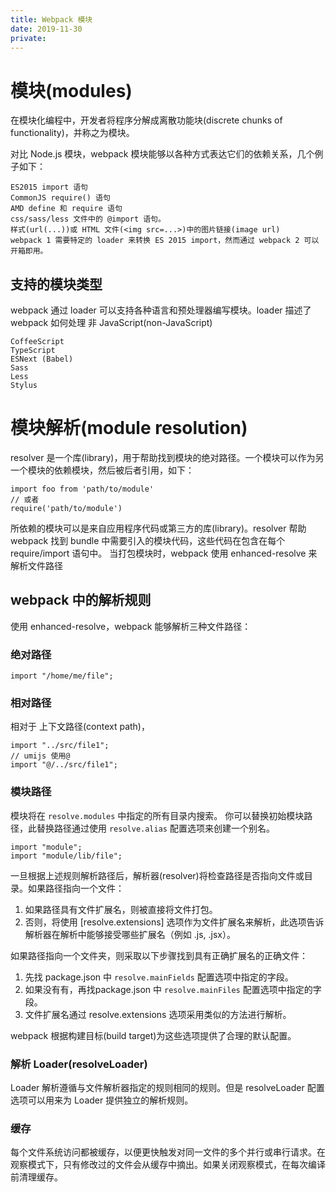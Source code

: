 ```yaml
---
title: Webpack 模块
date: 2019-11-30
private: 
---
```

# 模块(modules)
在模块化编程中，开发者将程序分解成离散功能块(discrete chunks of functionality)，并称之为模块。

对比 Node.js 模块，webpack 模块能够以各种方式表达它们的依赖关系，几个例子如下：

    ES2015 import 语句
    CommonJS require() 语句
    AMD define 和 require 语句
    css/sass/less 文件中的 @import 语句。
    样式(url(...))或 HTML 文件(<img src=...>)中的图片链接(image url)
    webpack 1 需要特定的 loader 来转换 ES 2015 import，然而通过 webpack 2 可以开箱即用。

## 支持的模块类型
webpack 通过 loader 可以支持各种语言和预处理器编写模块。loader 描述了 webpack 如何处理 非 JavaScript(non-JavaScript)

    CoffeeScript
    TypeScript
    ESNext (Babel)
    Sass
    Less
    Stylus

# 模块解析(module resolution)
resolver 是一个库(library)，用于帮助找到模块的绝对路径。一个模块可以作为另一个模块的依赖模块，然后被后者引用，如下：

    import foo from 'path/to/module'
    // 或者
    require('path/to/module')

所依赖的模块可以是来自应用程序代码或第三方的库(library)。resolver 帮助 webpack 找到 bundle 中需要引入的模块代码，这些代码在包含在每个 require/import 语句中。 当打包模块时，webpack 使用 enhanced-resolve 来解析文件路径

## webpack 中的解析规则
使用 enhanced-resolve，webpack 能够解析三种文件路径：

### 绝对路径
    import "/home/me/file";

### 相对路径
相对于 上下文路径(context path)，

    import "../src/file1";
    // umijs 使用@
    import "@/../src/file1";

### 模块路径
模块将在 `resolve.modules` 中指定的所有目录内搜索。 你可以替换初始模块路径，此替换路径通过使用 `resolve.alias` 配置选项来创建一个别名。

    import "module";
    import "module/lib/file";

一旦根据上述规则解析路径后，解析器(resolver)将检查路径是否指向文件或目录。如果路径指向一个文件：

1. 如果路径具有文件扩展名，则被直接将文件打包。
1. 否则，将使用 [resolve.extensions] 选项作为文件扩展名来解析，此选项告诉解析器在解析中能够接受哪些扩展名（例如 .js, .jsx）。

如果路径指向一个文件夹，则采取以下步骤找到具有正确扩展名的正确文件：

1. 先找 package.json 中 `resolve.mainFields` 配置选项中指定的字段。
1. 如果没有有，再找package.json 中 `resolve.mainFiles` 配置选项中指定的字段。
3. 文件扩展名通过 resolve.extensions 选项采用类似的方法进行解析。

webpack 根据构建目标(build target)为这些选项提供了合理的默认配置。

### 解析 Loader(resolveLoader)
Loader 解析遵循与文件解析器指定的规则相同的规则。但是 resolveLoader 配置选项可以用来为 Loader 提供独立的解析规则。

### 缓存
每个文件系统访问都被缓存，以便更快触发对同一文件的多个并行或串行请求。在观察模式下，只有修改过的文件会从缓存中摘出。如果关闭观察模式，在每次编译前清理缓存。